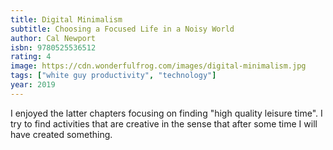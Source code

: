 ```yaml
---
title: Digital Minimalism
subtitle: Choosing a Focused Life in a Noisy World
author: Cal Newport
isbn: 9780525536512
rating: 4
image: https://cdn.wonderfulfrog.com/images/digital-minimalism.jpg
tags: ["white guy productivity", "technology"]
year: 2019
---
```


I enjoyed the latter chapters focusing on finding "high quality leisure time". I try to find activities that are creative in the sense that after some time I will have created something.
